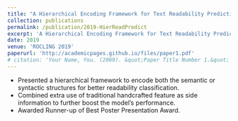 ```yaml
---
title: "A Hierarchical Encoding Framework for Text Readability Prediction"
collection: publications
permalink: /publication/2019-HierReadPredict
excerpt: 'A Hierarchical Encoding Framework for Text Readability Prediction'
date: 2019
venue: 'ROCLING 2019'
paperurl: 'http://academicpages.github.io/files/paper1.pdf'
# citation: 'Your Name, You. (2009). &quot;Paper Title Number 1.&quot; <i>Journal 1</i>. 1(1).'
---
```

* Presented a hierarchical framework to encode both the semantic or syntactic structures for better readability classification.
* Combined extra use of traditional handcrafted feature as side information to further boost the model’s performance.
* Awarded Runner-up of Best Poster Presentation Award.

<!-- [Download paper here](http://academicpages.github.io/files/paper1.pdf)

Recommended citation: Your Name, You. (2009). "Paper Title Number 1." <i>Journal 1</i>. 1(1). -->
